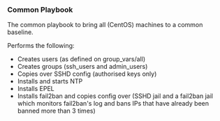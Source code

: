 ### Common Playbook ###

The common playbook to bring all (CentOS) machines to a common baseline.

Performs the following:

- Creates users (as defined on group_vars/all)
- Creates groups (ssh_users and admin_users)
- Copies over SSHD config (authorised keys only)
- Installs and starts NTP
- Installs EPEL
- Installs fail2ban and copies config over (SSHD jail and a fail2ban jail which monitors fail2ban's log and bans IPs that have already been banned more than 3 times)
